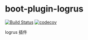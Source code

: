 # boot-plugin-logrus

[![Build Status](https://github.com/jsmzr/boot-plugin-logrus/workflows/Run%20Tests/badge.svg?branch=main)](https://github.com/jsmzr/boot-plugin-logrus/actions?query=branch%3Amain)
[![codecov](https://codecov.io/gh/jsmzr/boot-plugin-logrus/branch/main/graph/badge.svg?token=HNQCAN3UVR)](https://codecov.io/gh/jsmzr/boot-plugin-logrus)

logrus 插件

